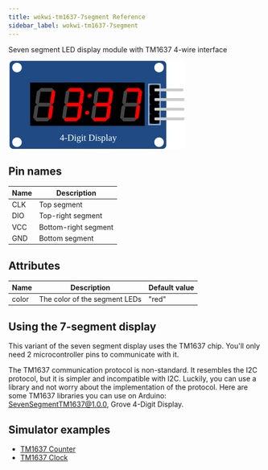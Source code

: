 ```yaml
---
title: wokwi-tm1637-7segment Reference
sidebar_label: wokwi-tm1637-7segment
---
```


Seven segment LED display module with TM1637 4-wire interface

![Wokwi TM1637 Seven Segment](wokwi-tm1637-7segment.svg)

## Pin names

| Name | Description          |
| ---- | -------------------- |
| CLK  | Top segment          |
| DIO  | Top-right segment    |
| VCC  | Bottom-right segment |
| GND  | Bottom segment       |

## Attributes

| Name  | Description                   | Default value |
| ----- | ----------------------------- | ------------- |
| color | The color of the segment LEDs | "red"         |

## Using the 7-segment display

This variant of the seven segment display uses the TM1637 chip. You'll only need 2 microcontroller pins to communicate with it.

The TM1637 communication protocol is non-standard. It resembles the I2C protocol, but it is simpler and incompatible with I2C. Luckily, you can use a library and not worry about the implementation of the protocol. Here are some TM1637 libraries you can use on Arduino: [SevenSegmentTM1637@1.0.0](https://github.com/bremme/arduino-tm1637), Grove 4-Digit Display.

## Simulator examples

- [TM1637 Counter](https://wokwi.com/projects/339227323398095442)
- [TM1637 Clock](https://wokwi.com/projects/339227567530705492)

